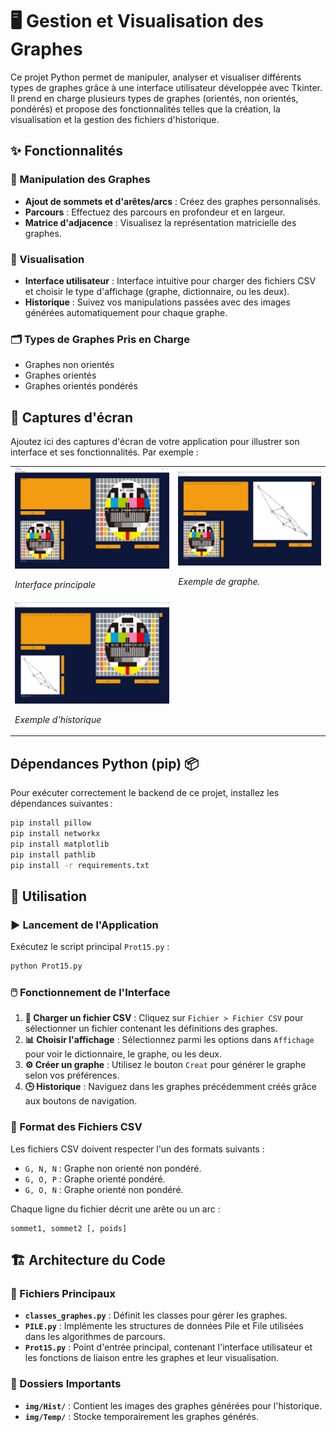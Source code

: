 # 🖥️ Gestion et Visualisation des Graphes

Ce projet Python permet de manipuler, analyser et visualiser différents types de graphes grâce à une interface utilisateur développée avec Tkinter. Il prend en charge plusieurs types de graphes (orientés, non orientés, pondérés) et propose des fonctionnalités telles que la création, la visualisation et la gestion des fichiers d'historique.

## ✨ Fonctionnalités

### 🔧 Manipulation des Graphes
- **Ajout de sommets et d'arêtes/arcs** : Créez des graphes personnalisés.
- **Parcours** : Effectuez des parcours en profondeur et en largeur.
- **Matrice d'adjacence** : Visualisez la représentation matricielle des graphes.

### 🎨 Visualisation
- **Interface utilisateur** : Interface intuitive pour charger des fichiers CSV et choisir le type d'affichage (graphe, dictionnaire, ou les deux).
- **Historique** : Suivez vos manipulations passées avec des images générées automatiquement pour chaque graphe.

### 🗂️ Types de Graphes Pris en Charge
- Graphes non orientés
- Graphes orientés
- Graphes orientés pondérés

## 📸 Captures d'écran
Ajoutez ici des captures d'écran de votre application pour illustrer son interface et ses fonctionnalités. Par exemple :

<table>
  <tr>
    <td>
      <img src="CapturesReadMe/DefaultPage.png" 
           alt="Capture d'écran de la page d'accueil" 
           title="Page d'accueil" 
           style="max-width: 100%; height: auto;">
      <p><em>Interface principale</em></p>
    </td>
    <td>
      <img src="CapturesReadMe/Graphe.png" 
           alt="Capture d'écran de la page d'accueil" 
           title="Page d'accueil" 
           style="max-width: 100%; height: auto;">
      <p><em>Exemple de graphe.</em></p>
    </td>
  </tr>
  <tr>
    <td>
      <img src="CapturesReadMe/Historique.png" 
           alt="Capture d'écran de la page d'accueil" 
           title="Page d'accueil" 
           style="max-width: 100%; height: auto;">
      <p><em>Exemple d'historique </em></p>
    </td>
  </tr>
</table>

## Dépendances Python (pip) 📦

Pour exécuter correctement le backend de ce projet, installez les dépendances suivantes :

```bash
pip install pillow
pip install networkx
pip install matplotlib
pip install pathlib
pip install -r requirements.txt
```

## 📖 Utilisation

### ▶️ Lancement de l'Application
Exécutez le script principal `Prot15.py` :
```bash
python Prot15.py
```

### 🖱️ Fonctionnement de l'Interface
1. **📂 Charger un fichier CSV** : Cliquez sur `Fichier > Fichier CSV` pour sélectionner un fichier contenant les définitions des graphes.
2. **📊 Choisir l'affichage** : Sélectionnez parmi les options dans `Affichage` pour voir le dictionnaire, le graphe, ou les deux.
3. **⚙️ Créer un graphe** : Utilisez le bouton `Creat` pour générer le graphe selon vos préférences.
4. **🕒 Historique** : Naviguez dans les graphes précédemment créés grâce aux boutons de navigation.

### 📂 Format des Fichiers CSV
Les fichiers CSV doivent respecter l'un des formats suivants :
- `G, N, N` : Graphe non orienté non pondéré.
- `G, O, P` : Graphe orienté pondéré.
- `G, O, N` : Graphe orienté non pondéré.

Chaque ligne du fichier décrit une arête ou un arc :
```
sommet1, sommet2 [, poids]
```

## 🏗️ Architecture du Code

### 📁 Fichiers Principaux
- **`classes_graphes.py`** : Définit les classes pour gérer les graphes.
- **`PILE.py`** : Implémente les structures de données Pile et File utilisées dans les algorithmes de parcours.
- **`Prot15.py`** : Point d'entrée principal, contenant l'interface utilisateur et les fonctions de liaison entre les graphes et leur visualisation.

### 📂 Dossiers Importants
- **`img/Hist/`** : Contient les images des graphes générées pour l'historique.
- **`img/Temp/`** : Stocke temporairement les graphes générés.
